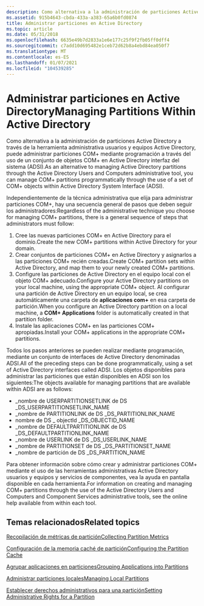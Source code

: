 ```yaml
---
description: Como alternativa a la administración de particiones Active Directory a través de la herramienta administrativa usuarios y equipos Active Directory, puede administrar particiones COM+ mediante programación a través del uso de un conjunto de objetos COM+ en Active Directory interfaz del sistema (ADSI).
ms.assetid: 915b4643-cbda-433a-a383-65a6b0fd0874
title: Administrar particiones en Active Directory
ms.topic: article
ms.date: 05/31/2018
ms.openlocfilehash: 6635e49b7d2833a1e6e177c25f9f2fb05ff0dff4
ms.sourcegitcommit: c7add10d695482e1ceb72d62b8a4ebd84ea050f7
ms.translationtype: MT
ms.contentlocale: es-ES
ms.lasthandoff: 01/07/2021
ms.locfileid: "104539285"
---
```

# <a name="managing-partitions-within-active-directory"></a><span data-ttu-id="ef99b-103">Administrar particiones en Active Directory</span><span class="sxs-lookup"><span data-stu-id="ef99b-103">Managing Partitions Within Active Directory</span></span>

<span data-ttu-id="ef99b-104">Como alternativa a la administración de particiones Active Directory a través de la herramienta administrativa usuarios y equipos Active Directory, puede administrar particiones COM+ mediante programación a través del uso de un conjunto de objetos COM+ en Active Directory interfaz del sistema (ADSI).</span><span class="sxs-lookup"><span data-stu-id="ef99b-104">As an alternative to managing Active Directory partitions through the Active Directory Users and Computers administrative tool, you can manage COM+ partitions programmatically through the use of a set of COM+ objects within Active Directory System Interface (ADSI).</span></span>

<span data-ttu-id="ef99b-105">Independientemente de la técnica administrativa que elija para administrar particiones COM+, hay una secuencia general de pasos que deben seguir los administradores:</span><span class="sxs-lookup"><span data-stu-id="ef99b-105">Regardless of the administrative technique you choose for managing COM+ partitions, there is a general sequence of steps that administrators must follow:</span></span>

1.  <span data-ttu-id="ef99b-106">Cree las nuevas particiones COM+ en Active Directory para el dominio.</span><span class="sxs-lookup"><span data-stu-id="ef99b-106">Create the new COM+ partitions within Active Directory for your domain.</span></span>
2.  <span data-ttu-id="ef99b-107">Crear conjuntos de particiones COM+ en Active Directory y asignarlos a las particiones COM+ recién creadas.</span><span class="sxs-lookup"><span data-stu-id="ef99b-107">Create COM+ partition sets within Active Directory, and map them to your newly created COM+ partitions.</span></span>
3.  <span data-ttu-id="ef99b-108">Configure las particiones de Active Directory en el equipo local con el objeto COM+ adecuado.</span><span class="sxs-lookup"><span data-stu-id="ef99b-108">Configure your Active Directory partitions on your local machine, using the appropriate COM+ object.</span></span> <span data-ttu-id="ef99b-109">Al configurar una partición de Active Directory en un equipo local, se crea automáticamente una carpeta de **aplicaciones com+** en esa carpeta de partición.</span><span class="sxs-lookup"><span data-stu-id="ef99b-109">When you configure an Active Directory partition on a local machine, a **COM+ Applications** folder is automatically created in that partition folder.</span></span>
4.  <span data-ttu-id="ef99b-110">Instale las aplicaciones COM+ en las particiones COM+ apropiadas.</span><span class="sxs-lookup"><span data-stu-id="ef99b-110">Install your COM+ applications in the appropriate COM+ partitions.</span></span>

<span data-ttu-id="ef99b-111">Todos los pasos anteriores se pueden realizar mediante programación, mediante un conjunto de interfaces de Active Directory denominadas ADSI.</span><span class="sxs-lookup"><span data-stu-id="ef99b-111">All of the preceding steps can be done programmatically, using a set of Active Directory interfaces called ADSI.</span></span> <span data-ttu-id="ef99b-112">Los objetos disponibles para administrar las particiones que están disponibles en ADSI son los siguientes:</span><span class="sxs-lookup"><span data-stu-id="ef99b-112">The objects available for managing partitions that are available within ADSI are as follows:</span></span>

-   <span data-ttu-id="ef99b-113">\_nombre de USERPARTITIONSETLINK de DS \_</span><span class="sxs-lookup"><span data-stu-id="ef99b-113">DS\_USERPARTITIONSETLINK\_NAME</span></span>
-   <span data-ttu-id="ef99b-114">\_nombre de PARTITIONLINK de DS \_</span><span class="sxs-lookup"><span data-stu-id="ef99b-114">DS\_PARTITIONLINK\_NAME</span></span>
-   <span data-ttu-id="ef99b-115">nombre de DS \_ objectId \_</span><span class="sxs-lookup"><span data-stu-id="ef99b-115">DS\_OBJECTID\_NAME</span></span>
-   <span data-ttu-id="ef99b-116">\_nombre de DEFAULTPARTITIONLINK de DS \_</span><span class="sxs-lookup"><span data-stu-id="ef99b-116">DS\_DEFAULTPARTITIONLINK\_NAME</span></span>
-   <span data-ttu-id="ef99b-117">\_nombre de USERLINK de DS \_</span><span class="sxs-lookup"><span data-stu-id="ef99b-117">DS\_USERLINK\_NAME</span></span>
-   <span data-ttu-id="ef99b-118">\_nombre de PARTITIONSET de DS \_</span><span class="sxs-lookup"><span data-stu-id="ef99b-118">DS\_PARTITIONSET\_NAME</span></span>
-   <span data-ttu-id="ef99b-119">\_nombre de partición de DS \_</span><span class="sxs-lookup"><span data-stu-id="ef99b-119">DS\_PARTITION\_NAME</span></span>

<span data-ttu-id="ef99b-120">Para obtener información sobre cómo crear y administrar particiones COM+ mediante el uso de las herramientas administrativas Active Directory usuarios y equipos y servicios de componentes, vea la ayuda en pantalla disponible en cada herramienta.</span><span class="sxs-lookup"><span data-stu-id="ef99b-120">For information on creating and managing COM+ partitions through the use of the Active Directory Users and Computers and Component Services administrative tools, see the online help available from within each tool.</span></span>

## <a name="related-topics"></a><span data-ttu-id="ef99b-121">Temas relacionados</span><span class="sxs-lookup"><span data-stu-id="ef99b-121">Related topics</span></span>

<dl> <dt>

[<span data-ttu-id="ef99b-122">Recopilación de métricas de partición</span><span class="sxs-lookup"><span data-stu-id="ef99b-122">Collecting Partition Metrics</span></span>](collecting-partition-metrics.md)
</dt> <dt>

[<span data-ttu-id="ef99b-123">Configuración de la memoria caché de partición</span><span class="sxs-lookup"><span data-stu-id="ef99b-123">Configuring the Partition Cache</span></span>](configuring-the-partition-cache.md)
</dt> <dt>

[<span data-ttu-id="ef99b-124">Agrupar aplicaciones en particiones</span><span class="sxs-lookup"><span data-stu-id="ef99b-124">Grouping Applications into Partitions</span></span>](grouping-applications-into-partitions.md)
</dt> <dt>

[<span data-ttu-id="ef99b-125">Administrar particiones locales</span><span class="sxs-lookup"><span data-stu-id="ef99b-125">Managing Local Partitions</span></span>](managing-local-partitions.md)
</dt> <dt>

[<span data-ttu-id="ef99b-126">Establecer derechos administrativos para una partición</span><span class="sxs-lookup"><span data-stu-id="ef99b-126">Setting Administrative Rights for a Partition</span></span>](setting-administrative-rights-for-a-partition.md)
</dt> </dl>

 

 



